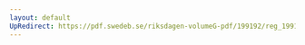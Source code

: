 ```yaml
---
layout: default
UpRedirect: https://pdf.swedeb.se/riksdagen-volumeG-pdf/199192/reg_199192/reg_199192_0319.pdf
---
```

